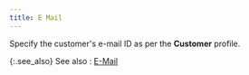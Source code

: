 ```yaml
---
title: E Mail
---
```



Specify the customer's e-mail ID as per the **Customer**  profile.


{:.see_also}
See also
: [E-Mail](JavaScript:RelatedTopics1.Click())<!--Metadata type="DesignerControl" startspan
<object CLASSID="clsid:ADB880A6-D8FF-11CF-9377-00AA003B7A11"
	ID=RelatedTopics1
	TYPE="application/x-oleobject">
</object>-->

<object classid="clsid:ADB880A6-D8FF-11CF-9377-00AA003B7A11" id="RelatedTopics1" type="application/x-oleobject"> 
 <param name="Command" value="Related Topics">
<param name="Window" value="second">
<param name="Item1" value="E Mail;{{site.mc_chm}}/misc/e_mail.html">
</object><!--Metadata type="DesignerControl" endspan-->
